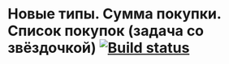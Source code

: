 # Новые типы. Сумма покупки. Список покупок (задача со звёздочкой) [![Build status](https://ci.appveyor.com/api/projects/status/uat8iagaims4jti5?svg=true)](https://ci.appveyor.com/project/kos4/ajs-homeworks-typescript)

